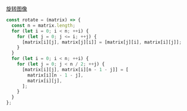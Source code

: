 [旋转图像](https://leetcode.cn/problems/rotate-image/description/?envType=study-plan-v2&envId=top-100-liked)

```javascript
const rotate = (matrix) => {
  const n = matrix.length;
  for (let i = 0; i < n; ++i) {
    for (let j = 0; j <= i; ++j) {
      [matrix[i][j], matrix[j][i]] = [matrix[j][i], matrix[i][j]];
    }
  }
  for (let i = 0; i < n; ++i) {
    for (let j = 0; j < n / 2; ++j) {
      [matrix[i][j], matrix[i][n - 1 - j]] = [
        matrix[i][n - 1 - j],
        matrix[i][j],
      ];
    }
  }
};
```